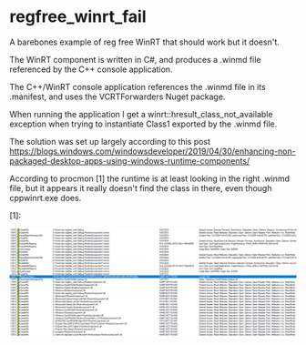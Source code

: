 # regfree_winrt_fail

A barebones example of reg free WinRT that should work but it doesn't.

The WinRT component is written in C#, and produces a .winmd file referenced by
the C++ console application.

The C++/WinRT console application references the .winmd file in its .manifest,
and uses the VCRTForwarders Nuget package.

When running the application I get a winrt::hresult_class_not_available
exception when trying to instantiate Class1 exported by the .winmd file.

The solution was set up largely according to this post
https://blogs.windows.com/windowsdeveloper/2019/04/30/enhancing-non-packaged-desktop-apps-using-windows-runtime-components/

According to procmon [1] the runtime is at least looking in the right .winmd file,
but it appears it really doesn't find the class in there, even though
cppwinrt.exe does.

[1]:

![procmon when running ConsoleApplication1.exe](procmon.png)
